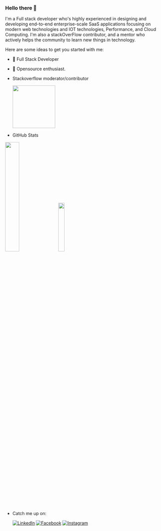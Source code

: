 ### Hello there 👋

I'm a Full stack developer who's highly experienced in designing and developing end-to-end enterprise-scale SaaS applications focusing on modern web technologies and IOT technologies, Performance, and Cloud Computing. I'm also a stackOverFlow contributor, and a mentor who actively helps the community to learn new things in technology.

Here are some ideas to get you started with me:
- 🔭 Full Stack Developer
- 🌱 Opensource enthusiast.
- Stackoverflow moderator/contributor

  <img height="137px" src="https://stackoverflow-card.vercel.app/?userID=4672460&theme=stackoverflow-dark"/><br>
  
- GitHub Stats
 <div class='container'>
<img style="height: 30%; width: 30%;" class="img" src="https://github-readme-stats.vercel.app/api?username=selaa-online&show_icons=true&theme=blue-green" />
&nbsp;
&nbsp;
<img style="height: 20%; width: 20%;" class="img" src="https://github-readme-stats.vercel.app/api/top-langs/?username=selaa-online&theme=blue-green&langs_count=8&layout=compact" /></div>
</div>

- <p>Catch me up on:</p> 

     
     <a href="https://www.linkedin.com/in/selaka-nanayakkara-7b0a4a56/" target="_blank"><img src="https://img.shields.io/badge/LinkedIn-%230077B5.svg?&style=flat-square&logo=linkedin&logoColor=white" alt="LinkedIn"></a>
     <a href="https://www.facebook.com/profile.php?id=100002950452810" target="_blank"><img src="https://img.shields.io/badge/Facebook-%231877F2.svg?&style=flat-square&logo=facebook&logoColor=white" alt="Facebook"></a>
     <a href="https://www.instagram.com/selaa.online/" target="_blank"><img src="https://img.shields.io/badge/Instagram-%23E4405F.svg?&style=flat-square&logo=instagram&logoColor=white" alt="Instagram"></a>
     
     




